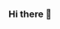 ### Hi there 👋

<!--
**denermdn/denermdn** is a ✨ _special_ ✨ repository because its `README.md` (this file) appears on your GitHub profile.
[![denermdn's GitHub stats](https://github-readme-stats.vercel.app/api?username=denermdn)](https://github.com/anuraghazra/github-readme-stats)

Here are some ideas to get you started:

- 🔭 I’m currently working on ...
- 🌱 I’m currently learning ...
- 👯 I’m looking to collaborate on ...
- 🤔 I’m looking for help with ...
- 💬 Ask me about ...
- 📫 How to reach me: ...
- 😄 Pronouns: ...
- ⚡ Fun fact: ...
-->
